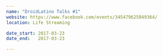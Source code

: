 ```yaml
---
name: "DroidLatino Talks #1"
website: https://www.facebook.com/events/345479625849364/
location: Life Streaming

date_start: 2017-03-23
date_end:   2017-03-23

---
```

